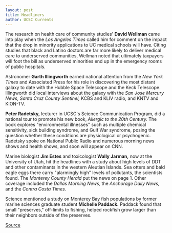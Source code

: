 ```yaml
---
layout: post
title: Headliners
author: UCSC Currents
---
```


The research on health care of community studies' **David Wellman** came into play when the _Los Angeles Times_ called him for comment on the impact that the drop in minority applications to UC medical schools will have. Citing studies that black and Latino doctors are far more likely to deliver medical care to underserved communities, Wellman noted that ultimately taxpayers will foot the bill as underserved minorities end up in the emergency rooms of public hospitals.

Astronomer **Garth Illingworth** earned national attention from the _New York Times_ and Associated Press for his role in discovering the most distant galaxy to date with the Hubble Space Telescope and the Keck Telescope. Illingworth did local interviews about the galaxy with the _San Jose Mercury News, Santa Cruz County Sentinel,_ KCBS and KLIV radio, and KNTV and KION-TV.

**Peter Radetsky,** lecturer in UCSC's Science Communication Program, did a national tour to promote his new book, _Allergic to the 20th Century._ The book explores "environmental illnesses" such as multiple chemical sensitivity, sick building syndrome, and Gulf War syndrome, posing the question whether these conditions are physiological or psychogenic. Radetsky spoke on National Public Radio and numerous morning news shows and health shows, and soon will appear on CNN.

Marine biologist **Jim Estes** and toxicologist **Wally Jarman,** now at the University of Utah, hit the headlines with a study about high levels of DDT and other contaminants in the western Aleutian Islands. Sea otters and bald eagle eggs there carry "alarmingly high" levels of pollutants, the scientists found. The _Monterey County Herald_ put the news on page 1. Other coverage included the _Dallas Morning News,_ the _Anchorage Daily News,_ and the _Contra Costa Times._

Science mentioned a study on Monterey Bay fish populations by former marine sciences graduate student **Michelle Paddack.** Paddack found that small "preserves," off-limits to fishing, helped rockfish grow larger than their neighbors outside of the preserves.

[Source](http://www1.ucsc.edu/oncampus/currents/97-08-18/headliners.htm "Permalink to Headliners: 08-18-97")
